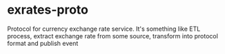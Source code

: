 # exrates-proto

Protocol for currency exchange rate service. It's something like ETL process, extract exchange rate from some source,
transform into protocol format and publish event

